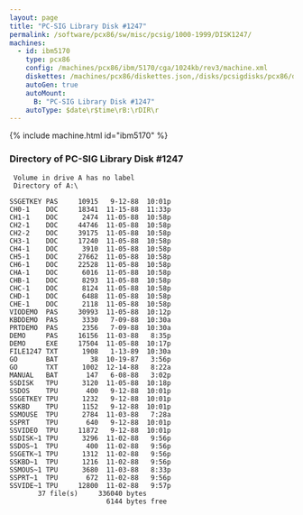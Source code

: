 ```yaml
---
layout: page
title: "PC-SIG Library Disk #1247"
permalink: /software/pcx86/sw/misc/pcsig/1000-1999/DISK1247/
machines:
  - id: ibm5170
    type: pcx86
    config: /machines/pcx86/ibm/5170/cga/1024kb/rev3/machine.xml
    diskettes: /machines/pcx86/diskettes.json,/disks/pcsigdisks/pcx86/diskettes.json
    autoGen: true
    autoMount:
      B: "PC-SIG Library Disk #1247"
    autoType: $date\r$time\rB:\rDIR\r
---
```


{% include machine.html id="ibm5170" %}

### Directory of PC-SIG Library Disk #1247

     Volume in drive A has no label
     Directory of A:\

    SSGETKEY PAS     10915   9-12-88  10:01p
    CH0-1    DOC     18341  11-15-88  11:33p
    CH1-1    DOC      2474  11-05-88  10:58p
    CH2-1    DOC     44746  11-05-88  10:58p
    CH2-2    DOC     39175  11-05-88  10:58p
    CH3-1    DOC     17240  11-05-88  10:58p
    CH4-1    DOC      3910  11-05-88  10:58p
    CH5-1    DOC     27662  11-05-88  10:58p
    CH6-1    DOC     22528  11-05-88  10:58p
    CHA-1    DOC      6016  11-05-88  10:58p
    CHB-1    DOC      8293  11-05-88  10:58p
    CHC-1    DOC      8124  11-05-88  10:58p
    CHD-1    DOC      6488  11-05-88  10:58p
    CHE-1    DOC      2118  11-05-88  10:58p
    VIODEMO  PAS     30993  11-05-88  10:12p
    KBDDEMO  PAS      3330   7-09-88  10:30a
    PRTDEMO  PAS      2356   7-09-88  10:30a
    DEMO     PAS     16156  11-03-88   8:35p
    DEMO     EXE     17504  11-05-88  10:17p
    FILE1247 TXT      1908   1-13-89  10:30a
    GO       BAT        38  10-19-87   3:56p
    GO       TXT      1002  12-14-88   8:22a
    MANUAL   BAT       147   6-08-88   3:02p
    SSDISK   TPU      3120  11-05-88  10:18p
    SSDOS    TPU       400   9-12-88  10:01p
    SSGETKEY TPU      1232   9-12-88  10:01p
    SSKBD    TPU      1152   9-12-88  10:01p
    SSMOUSE  TPU      2784  11-03-88   7:28a
    SSPRT    TPU       640   9-12-88  10:01p
    SSVIDEO  TPU     11872   9-12-88  10:01p
    SSDISK~1 TPU      3296  11-02-88   9:56p
    SSDOS~1  TPU       400  11-02-88   9:56p
    SSGETK~1 TPU      1312  11-02-88   9:56p
    SSKBD~1  TPU      1216  11-02-88   9:56p
    SSMOUS~1 TPU      3680  11-03-88   8:33p
    SSPRT~1  TPU       672  11-02-88   9:56p
    SSVIDE~1 TPU     12800  11-02-88   9:57p
           37 file(s)     336040 bytes
                            6144 bytes free
